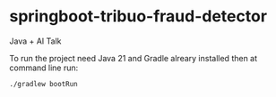 # springboot-tribuo-fraud-detector
Java + AI Talk

To run the project need Java 21 and Gradle alreary installed then at command line run:

```bash
./gradlew bootRun
```
